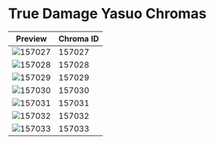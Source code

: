 # True Damage Yasuo Chromas

| Preview | Chroma ID |
|---------|-----------|
| ![157027](https://raw.communitydragon.org/latest/plugins/rcp-be-lol-game-data/global/default/v1/champion-chroma-images/157/157027.png) | 157027 |
| ![157028](https://raw.communitydragon.org/latest/plugins/rcp-be-lol-game-data/global/default/v1/champion-chroma-images/157/157028.png) | 157028 |
| ![157029](https://raw.communitydragon.org/latest/plugins/rcp-be-lol-game-data/global/default/v1/champion-chroma-images/157/157029.png) | 157029 |
| ![157030](https://raw.communitydragon.org/latest/plugins/rcp-be-lol-game-data/global/default/v1/champion-chroma-images/157/157030.png) | 157030 |
| ![157031](https://raw.communitydragon.org/latest/plugins/rcp-be-lol-game-data/global/default/v1/champion-chroma-images/157/157031.png) | 157031 |
| ![157032](https://raw.communitydragon.org/latest/plugins/rcp-be-lol-game-data/global/default/v1/champion-chroma-images/157/157032.png) | 157032 |
| ![157033](https://raw.communitydragon.org/latest/plugins/rcp-be-lol-game-data/global/default/v1/champion-chroma-images/157/157033.png) | 157033 |